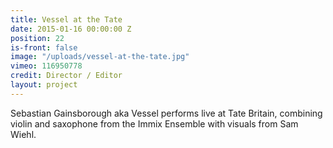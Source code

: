 ```yaml
---
title: Vessel at the Tate
date: 2015-01-16 00:00:00 Z
position: 22
is-front: false
image: "/uploads/vessel-at-the-tate.jpg"
vimeo: 116950778
credit: Director / Editor
layout: project
---
```


Sebastian Gainsborough aka Vessel performs live at Tate Britain, combining violin and saxophone from the Immix Ensemble with visuals from Sam Wiehl.